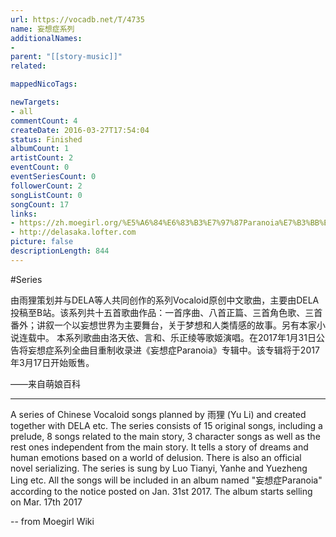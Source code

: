 ```yaml
---
url: https://vocadb.net/T/4735
name: 妄想症系列
additionalNames: 
- 
parent: "[[story-music]]"
related:

mappedNicoTags:

newTargets:
- all
commentCount: 4
createDate: 2016-03-27T17:54:04
status: Finished
albumCount: 1
artistCount: 2
eventCount: 0
eventSeriesCount: 0
followerCount: 2
songListCount: 0
songCount: 17
links: 
- https://zh.moegirl.org/%E5%A6%84%E6%83%B3%E7%97%87Paranoia%E7%B3%BB%E5%88%97
- http://delasaka.lofter.com
picture: false
descriptionLength: 844
---
```


#Series

由雨狸策划并与DELA等人共同创作的系列Vocaloid原创中文歌曲，主要由DELA投稿至B站。该系列共十五首歌曲作品：一首序曲、八首正篇、三首角色歌、三首番外；讲叙一个以妄想世界为主要舞台，关于梦想和人类情感的故事。另有本家小说连载中。
本系列歌曲由洛天依、言和、乐正绫等歌姬演唱。在2017年1月31日公告将妄想症系列全曲目重制收录进《妄想症Paranoia》专辑中。该专辑将于2017年3月17日开始贩售。

——来自萌娘百科

---

A series of Chinese Vocaloid songs planned by 雨狸 (Yu Li) and created together with DELA etc. The series consists of 15 original songs, including a prelude, 8 songs related to the main story, 3 character songs as well as the rest ones independent from the main story. It tells a story of dreams and human emotions based on a world of delusion. There is also an official novel serializing.
The series is sung by Luo Tianyi, Yanhe and Yuezheng Ling etc. All the songs will be included in an album named "妄想症Paranoia" according to the notice posted on Jan. 31st 2017. The album starts selling on Mar. 17th 2017

-- from Moegirl Wiki